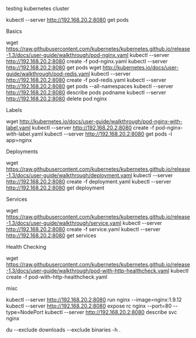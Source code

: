 testing kubernetes cluster 


kubectl --server http://192.168.20.2:8080 get pods

Basics

wget https://raw.githubusercontent.com/kubernetes/kubernetes.github.io/release-1.3/docs/user-guide/walkthrough/pod-nginx.yaml
kubectl --server http://192.168.20.2:8080 create -f pod-nginx.yaml 
kubectl --server http://192.168.20.2:8080 get pods
wget http://kubernetes.io/docs/user-guide/walkthrough/pod-redis.yaml
kubectl --server http://192.168.20.2:8080 create -f pod-redis.yaml 
kubectl --server http://192.168.20.2:8080 get pods --all-namespaces
kubectl --server http://192.168.20.2:8080 describe pods podname
kubectl --server http://192.168.20.2:8080 delete pod nginx

Labels

wget http://kubernetes.io/docs/user-guide/walkthrough/pod-nginx-with-label.yaml
kubectl --server http://192.168.20.2:8080 create -f pod-nginx-with-label.yaml
kubectl --server http://192.168.20.2:8080 get pods -l app=nginx


Deployments

wget https://raw.githubusercontent.com/kubernetes/kubernetes.github.io/release-1.3/docs/user-guide/walkthrough/deployment.yaml
kubectl --server http://192.168.20.2:8080 create -f deployment.yaml
kubectl --server http://192.168.20.2:8080 get deployment



Services

wget https://raw.githubusercontent.com/kubernetes/kubernetes.github.io/release-1.3/docs/user-guide/walkthrough/service.yaml
kubectl --server http://192.168.20.2:8080 create -f service.yaml
kubectl --server http://192.168.20.2:8080 get services


Health Checking

wget https://raw.githubusercontent.com/kubernetes/kubernetes.github.io/release-1.3/docs/user-guide/walkthrough/pod-with-http-healthcheck.yaml
kubectl create -f pod-with-http-healthcheck.yaml


misc

kubectl --server http://192.168.20.2:8080 run nginx --image=nginx:1.9.12
kubectl --server http://192.168.20.2:8080 expose rc nginx --port=80 --type=NodePort
kubectl --server http://192.168.20.2:8080 describe svc nginx

du --exclude downloads --exclude binaries -h .
